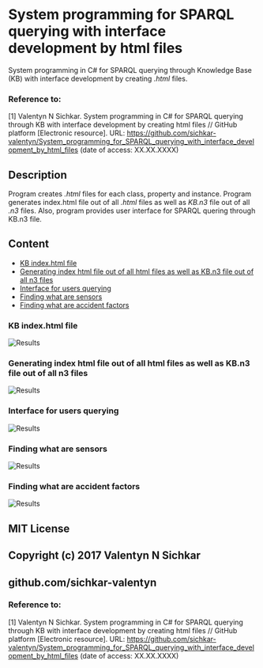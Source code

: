 # System programming for SPARQL querying with interface development by html files
System programming in C# for SPARQL querying through Knowledge Base (KB) with interface development by creating *.html* files.

### Reference to:
[1] Valentyn N Sichkar. System programming in C# for SPARQL querying through KB with interface development by creating html files // GitHub platform [Electronic resource]. URL: https://github.com/sichkar-valentyn/System_programming_for_SPARQL_querying_with_interface_development_by_html_files (date of access: XX.XX.XXXX)

## Description
Program creates *.html* files for each class, property and instance. Program generates index.html file out of all *.html* files as well as *KB.n3* file out of all *.n3* files. Also, program provides user interface for SPARQL quering through KB.n3 file.

## Content
* <a href="#KB index.html file">KB index.html file</a>
* <a href="#Generating index html file out of all html files as well as KB.n3 file out of all n3 files">Generating index html file out of all html files as well as KB.n3 file out of all n3 files</a>
* <a href="#Interface for users querying">Interface for users querying</a>
* <a href="#Finding what are sensors">Finding what are sensors</a>
* <a href="#Finding what are accident factors">Finding what are accident factors</a>

### <a name="KB index.html file">KB index.html file</a>
![Results](images/KB_index_html.png)

### <a name="Generating index html file out of all html files as well as KB.n3 file out of all n3 files">Generating index html file out of all html files as well as KB.n3 file out of all n3 files</a>
![Results](images/Generating_index_html_file_out_of_all_html_files_as_well_as_KB.n3_file_out_of_all_n3_files.png)

### <a name="Interface for users querying">Interface for users querying</a>
![Results](images/Interface_for_users_quering.png)

### <a name="Finding what are sensors">Finding what are sensors</a>
![Results](images/Finding_what_are_sensors.png)

### <a name="Finding what are accident factors">Finding what are accident factors</a>
![Results](images/Finding_what_are_accident_factors.png)

## MIT License
## Copyright (c) 2017 Valentyn N Sichkar
## github.com/sichkar-valentyn
### Reference to:
[1] Valentyn N Sichkar. System programming in C# for SPARQL querying through KB with interface development by creating html files // GitHub platform [Electronic resource]. URL: https://github.com/sichkar-valentyn/System_programming_for_SPARQL_querying_with_interface_development_by_html_files (date of access: XX.XX.XXXX)
